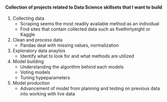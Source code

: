#### Collection of projects related to Data Science skillsets that I want to build

1. Collecting data
    - Scraping seems the most readily available method as an individual
    - Find sites that contain collected data such as fivethirtyeight or Kaggle
2. Clean and process data
    - Pandas deal with missing values, normalization
3. Exploratory data anaylsis
    - Identify what to look for and what methods are utilized
4. Model building
    - Understanding the algorithm behind each models
    - Voting models
    - Tuning hypeparameters
5. Model production
    - Advancement of model from planning and testing on previous data into working with live data